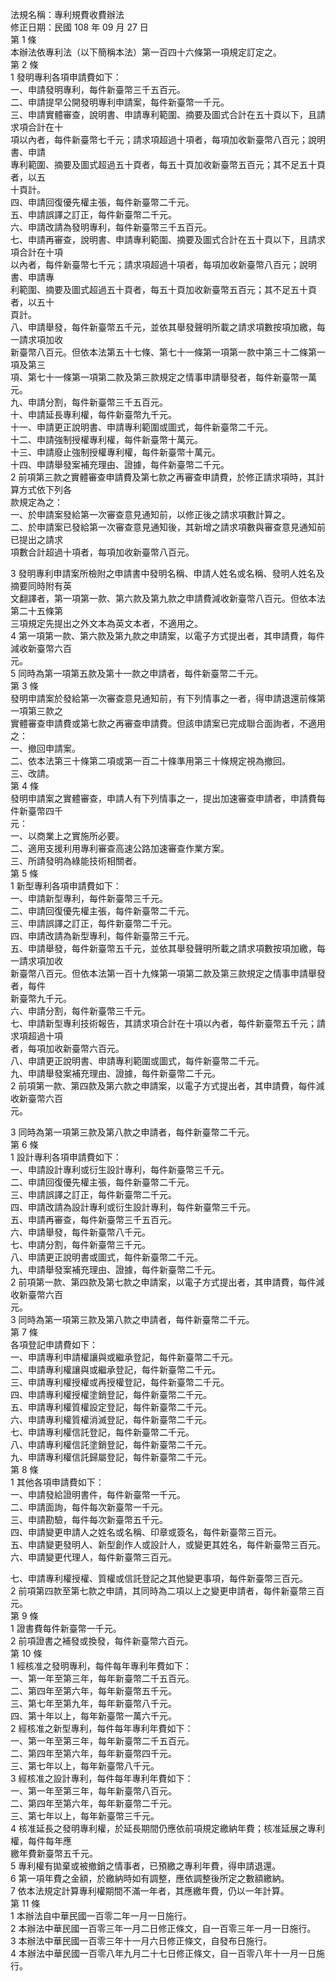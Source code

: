 法規名稱：專利規費收費辦法  
修正日期：民國 108 年 09 月 27 日  
第 1 條  
本辦法依專利法（以下簡稱本法）第一百四十六條第一項規定訂定之。  
第 2 條  
1 發明專利各項申請費如下：  
一、申請發明專利，每件新臺幣三千五百元。  
二、申請提早公開發明專利申請案，每件新臺幣一千元。  
三、申請實體審查，說明書、申請專利範圍、摘要及圖式合計在五十頁以下，且請求項合計在十  
項以內者，每件新臺幣七千元；請求項超過十項者，每項加收新臺幣八百元；說明書、申請  
專利範圍、摘要及圖式超過五十頁者，每五十頁加收新臺幣五百元；其不足五十頁者，以五  
十頁計。  
四、申請回復優先權主張，每件新臺幣二千元。  
五、申請誤譯之訂正，每件新臺幣二千元。  
六、申請改請為發明專利，每件新臺幣三千五百元。  
七、申請再審查，說明書、申請專利範圍、摘要及圖式合計在五十頁以下，且請求項合計在十項  
以內者，每件新臺幣七千元；請求項超過十項者，每項加收新臺幣八百元；說明書、申請專  
利範圍、摘要及圖式超過五十頁者，每五十頁加收新臺幣五百元；其不足五十頁者，以五十  
頁計。  
八、申請舉發，每件新臺幣五千元，並依其舉發聲明所載之請求項數按項加繳，每一請求項加收  
新臺幣八百元。但依本法第五十七條、第七十一條第一項第一款中第三十二條第一項及第三  
項、第七十一條第一項第二款及第三款規定之情事申請舉發者，每件新臺幣一萬元。  
九、申請分割，每件新臺幣三千五百元。  
十、申請延長專利權，每件新臺幣九千元。  
十一、申請更正說明書、申請專利範圍或圖式，每件新臺幣二千元。  
十二、申請強制授權專利權，每件新臺幣十萬元。  
十三、申請廢止強制授權專利權，每件新臺幣十萬元。  
十四、申請舉發案補充理由、證據，每件新臺幣二千元。  
2 前項第三款之實體審查申請費及第七款之再審查申請費，於修正請求項時，其計算方式依下列各  
款規定為之：  
一、於申請案發給第一次審查意見通知前，以修正後之請求項數計算之。  
二、於申請案已發給第一次審查意見通知後，其新增之請求項數與審查意見通知前已提出之請求  
項數合計超過十項者，每項加收新臺幣八百元。  


3 發明專利申請案所檢附之申請書中發明名稱、申請人姓名或名稱、發明人姓名及摘要同時附有英  
文翻譯者，第一項第一款、第六款及第九款之申請費減收新臺幣八百元。但依本法第二十五條第  
三項規定先提出之外文本為英文本者，不適用之。  
4 第一項第一款、第六款及第九款之申請案，以電子方式提出者，其申請費，每件減收新臺幣六百  
元。  
5 同時為第一項第五款及第十一款之申請者，每件新臺幣二千元。  
第 3 條  
發明申請案於發給第一次審查意見通知前，有下列情事之一者，得申請退還前條第一項第三款之  
實體審查申請費或第七款之再審查申請費。但該申請案已完成聯合面詢者，不適用之：  
一、撤回申請案。  
二、依本法第三十條第二項或第一百二十條準用第三十條規定視為撤回。  
三、改請。  
第 4 條  
發明申請案之實體審查，申請人有下列情事之一，提出加速審查申請者，申請費每件新臺幣四千  
元：  
一、以商業上之實施所必要。  
二、適用支援利用專利審查高速公路加速審查作業方案。  
三、所請發明為綠能技術相關者。  
第 5 條  
1 新型專利各項申請費如下：  
一、申請新型專利，每件新臺幣三千元。  
二、申請回復優先權主張，每件新臺幣二千元。  
三、申請誤譯之訂正，每件新臺幣二千元。  
四、申請改請為新型專利，每件新臺幣三千元。  
五、申請舉發，每件新臺幣五千元，並依其舉發聲明所載之請求項數按項加繳，每一請求項加收  
新臺幣八百元。但依本法第一百十九條第一項第二款及第三款規定之情事申請舉發者，每件  
新臺幣九千元。  
六、申請分割，每件新臺幣三千元。  
七、申請新型專利技術報告，其請求項合計在十項以內者，每件新臺幣五千元；請求項超過十項  
者，每項加收新臺幣六百元。  
八、申請更正說明書、申請專利範圍或圖式，每件新臺幣二千元。  
九、申請舉發案補充理由、證據，每件新臺幣二千元。  
2 前項第一款、第四款及第六款之申請案，以電子方式提出者，其申請費，每件減收新臺幣六百  
元。  


3 同時為第一項第三款及第八款之申請者，每件新臺幣二千元。  
第 6 條  
1 設計專利各項申請費如下：  
一、申請設計專利或衍生設計專利，每件新臺幣三千元。  
二、申請回復優先權主張，每件新臺幣二千元。  
三、申請誤譯之訂正，每件新臺幣二千元。  
四、申請改請為設計專利或衍生設計專利，每件新臺幣三千元。  
五、申請再審查，每件新臺幣三千五百元。  
六、申請舉發，每件新臺幣八千元。  
七、申請分割，每件新臺幣三千元。  
八、申請更正說明書或圖式，每件新臺幣二千元。  
九、申請舉發案補充理由、證據，每件新臺幣二千元。  
2 前項第一款、第四款及第七款之申請案，以電子方式提出者，其申請費，每件減收新臺幣六百  
元。  
3 同時為第一項第三款及第八款之申請者，每件新臺幣二千元。  
第 7 條  
各項登記申請費如下：  
一、申請專利申請權讓與或繼承登記，每件新臺幣二千元。  
二、申請專利權讓與或繼承登記，每件新臺幣二千元。  
三、申請專利權授權或再授權登記，每件新臺幣二千元。  
四、申請專利權授權塗銷登記，每件新臺幣二千元。  
五、申請專利權質權設定登記，每件新臺幣二千元。  
六、申請專利權質權消滅登記，每件新臺幣二千元。  
七、申請專利權信託登記，每件新臺幣二千元。  
八、申請專利權信託塗銷登記，每件新臺幣二千元。  
九、申請專利權信託歸屬登記，每件新臺幣二千元。  
第 8 條  
1 其他各項申請費如下：  
一、申請發給證明書件，每件新臺幣一千元。  
二、申請面詢，每件每次新臺幣一千元。  
三、申請勘驗，每件每次新臺幣五千元。  
四、申請變更申請人之姓名或名稱、印章或簽名，每件新臺幣三百元。  
五、申請變更發明人、新型創作人或設計人，或變更其姓名，每件新臺幣三百元。  
六、申請變更代理人，每件新臺幣三百元。  


七、申請專利權授權、質權或信託登記之其他變更事項，每件新臺幣三百元。  
2 前項第四款至第七款之申請，其同時為二項以上之變更申請者，每件新臺幣三百元。  
第 9 條  
1 證書費每件新臺幣一千元。  
2 前項證書之補發或換發，每件新臺幣六百元。  
第 10 條  
1 經核准之發明專利，每件每年專利年費如下：  
一、第一年至第三年，每年新臺幣二千五百元。  
二、第四年至第六年，每年新臺幣五千元。  
三、第七年至第九年，每年新臺幣八千元。  
四、第十年以上，每年新臺幣一萬六千元。  
2 經核准之新型專利，每件每年專利年費如下：  
一、第一年至第三年，每年新臺幣二千五百元。  
二、第四年至第六年，每年新臺幣四千元。  
三、第七年以上，每年新臺幣八千元。  
3 經核准之設計專利，每件每年專利年費如下：  
一、第一年至第三年，每年新臺幣八百元。  
二、第四年至第六年，每年新臺幣二千元。  
三、第七年以上，每年新臺幣三千元。  
4 核准延長之發明專利權，於延長期間仍應依前項規定繳納年費；核准延展之專利權，每件每年應  
繳年費新臺幣五千元。  
5 專利權有拋棄或被撤銷之情事者，已預繳之專利年費，得申請退還。  
6 第一項年費之金額，於繳納時如有調整，應依調整後所定之數額繳納。  
7 依本法規定計算專利權期間不滿一年者，其應繳年費，仍以一年計算。  
第 11 條  
1 本辦法自中華民國一百零二年一月一日施行。  
2 本辦法中華民國一百零三年一月二日修正條文，自一百零三年一月一日施行。  
3 本辦法中華民國一百零三年十一月六日修正條文，自發布日施行。  
4 本辦法中華民國一百零八年九月二十七日修正條文，自一百零八年十一月一日施行。  


